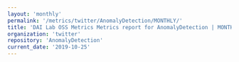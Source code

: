 ```yaml
---
layout: 'monthly'
permalink: '/metrics/twitter/AnomalyDetection/MONTHLY/'
title: 'DAI Lab OSS Metrics Metrics report for AnomalyDetection | MONTHLY-REPORT-2019-10-25'
organization: 'twitter'
repository: 'AnomalyDetection'
current_date: '2019-10-25'
---
```

